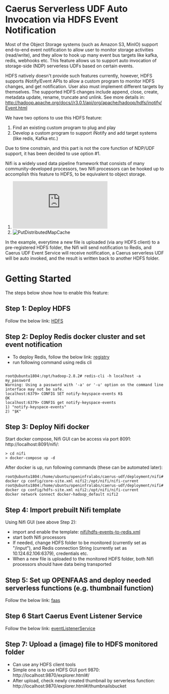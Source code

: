 # Caerus Serverless UDF Auto Invocation via HDFS Event Notification 

Most of the Object Storage systems (such as Amazon S3, MinIO) support end-to-end event notification to allow user to monitor storage activities (read/write), and they allow to hook up many event bus targets like kafka, redis, webhooks etc. This feature allows us to support auto invocation of storage-side (NDP) serverless UDFs based on certain events.   

HDFS natively doesn't provide such features currently, however, HDFS supports iNotify/Event APIs to allow a custom program to monitor HDFS changes, and get notification. User also must implement different targets by themselves. The supported HDFS changes include append, close, create, metadata update, rename, truncate and unlink. 
See more details in: http://hadoop.apache.org/docs//r3.0.1/api/org/apache/hadoop/hdfs/inotify/Event.html

We have two options to use this HDFS feature:
1. Find an existing custom program to plug and play
2. Develop a custom program to support iNotify and add target systems (like redis, Kafka etc.)

Due to time constrain, and this part is not the core function of NDP/UDF support, it has been decided to use option #1.

Nifi is a widely used data pipeline framework that consists of many community-developed processors, two Nifi processors can be hooked up to accomplish this feature to HDFS, to be equivalent to object storage.
1. ![GetHDFSEvents](https://nifi.apache.org/docs/nifi-docs/components/nifi-docs/components/org.apache.nifi/nifi-hadoop-nar/1.9.0/org.apache.nifi.processors.hadoop.inotify.GetHDFSEvents/index.html)
2. ![PutDistributedMapCache](https://nifi.apache.org/docs/nifi-docs/components/org.apache.nifi/nifi-standard-nar/1.5.0/org.apache.nifi.processors.standard.PutDistributedMapCache/)

In the example, everytime a new file is uploaded (via any HDFS client) to a pre-registered HDFS folder, the Nifi will send notification to Redis, and Caerus UDF Event Service will receive notification, a Caerus serverless UDF will be auto invoked, and the result is written back to another HDFS folder.
 
# Getting Started
The steps below show how to enable this feature:

## Step 1: Deploy HDFS 
Follow the below link: [HDFS](../ndpService)


## Step 2: Deploy Redis docker cluster and set event notification
- To deploy Redis, follow the below link: [registry](../registry)
- run following command using redis cli
```aidl

root@ubuntu1804:/opt/hadoop-2.8.2# redis-cli -h localhost -a my_password
Warning: Using a password with '-a' or '-u' option on the command line interface may not be safe.
localhost:6379> CONFIG SET notify-keyspace-events K$
OK
localhost:6379> CONFIG get notify-keyspace-events 
1) "notify-keyspace-events"
2) "$K"
```

## Step 3: Deploy Nifi docker
Start docker compose, Nifi GUI can be access via port 8091: http://localhost:8091/nifi/:
```aidl
> cd nifi
> docker-compose up -d
```

After docker is up, run following commands (these can be automated later):
```aidl
root@ubuntu1804:/home/ubuntu/openinfralabs/caerus-udf/deployment/nifi# docker cp config/core-site.xml nifi2:/opt/nifi/nifi-current
root@ubuntu1804:/home/ubuntu/openinfralabs/caerus-udf/deployment/nifi# docker cp config/hdfs-site.xml nifi2:/opt/nifi/nifi-current
docker network connect docker-hadoop_default nifi2
```
## Step 4: Import prebuilt Nifi template
Using Nifi GUI (see above Step 2): 
- import and enable the template: [nifi/hdfs-events-to-redis.xml](nifi/hdfs-events-to-redis.xml)
- start both Nifi processors
- If needed, change HDFS folder to be monitored (currently set as "/input"),  and Redis connection String (currently set as 10.124.62.106:6379), credentials etc.
- When a new file is uploaded to the monitored HDFS folder, both Nifi processors should have data being transported

## Step 5: Set up OPENFAAS and deploy needed serverless functions (e.g. thumbnail function)
Follow the below link: [faas](../faas)

## Step 6 Start Caerus Event Listener Service
Follow the below link: [eventListenerService](../eventListenerService) 

## Step 7: Upload a (image) file to HDFS monitored folder
- Can use any HDFS client tools
- Simple one is to use HDFS GUI port 9870: http://localhost:9870/explorer.html#/
- After upload, check newly created thumbnail by serverless function: http://localhost:9870/explorer.html#/thumbnailsbucket
